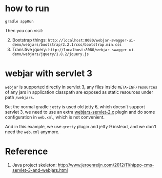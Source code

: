 how to run
============

`gradle appRun`

Then you can visit:

2. Bootstrap things: `http://localhost:8080/webjar-swagger-ui-demo/webjars/bootstrap/2.2.1/css/bootstrap.min.css`   
3. Transitive jquery: `http://localhost:8080/webjar-swagger-ui-demo/webjars/jquery/1.8.2/jquery.js`

# webjar with servlet 3

`webjar` is supported directly in servlet 3, any files inside `META-INF/resources` of any jars in application classpath are exposed as static resources under path `/webjars`.

But the normal gradle `jetty` is used old jetty 6, which doesn't support servlet 3, we need to use an extra [webjars-servlet-2.x](https://github.com/webjars/webjars-servlet-2.x) plugin and do some configuration in `web.xml`, which is not convenient.

And in this example, we use `gretty` plugin and jetty 9 instead, and we don't need the `web.xml` anymore.

# Reference

1. Java project skeleton: 
http://www.jeroenreijn.com/2012/11/hippo-cms-servlet-3-and-webjars.html
